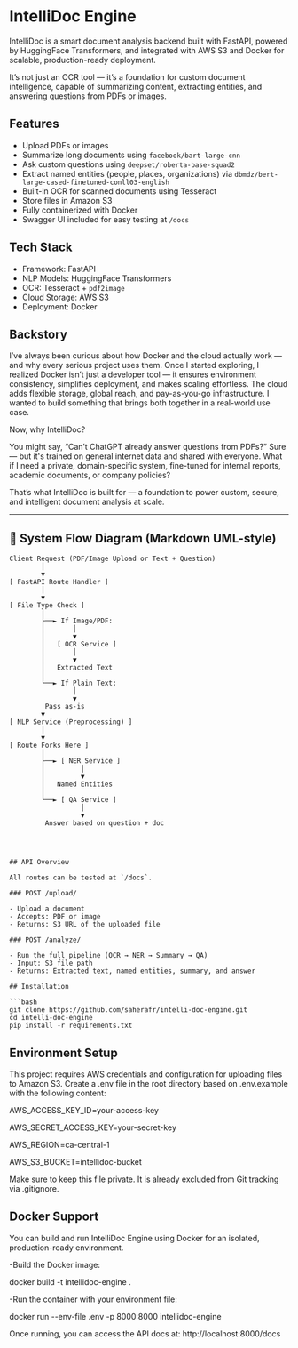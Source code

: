 # IntelliDoc Engine

IntelliDoc is a smart document analysis backend built with FastAPI, powered by HuggingFace Transformers, and integrated with AWS S3 and Docker for scalable, production-ready deployment.

It’s not just an OCR tool — it’s a foundation for custom document intelligence, capable of summarizing content, extracting entities, and answering questions from PDFs or images.

## Features

- Upload PDFs or images
- Summarize long documents using `facebook/bart-large-cnn`
- Ask custom questions using `deepset/roberta-base-squad2`
- Extract named entities (people, places, organizations) via `dbmdz/bert-large-cased-finetuned-conll03-english`
- Built-in OCR for scanned documents using Tesseract
- Store files in Amazon S3
- Fully containerized with Docker
- Swagger UI included for easy testing at `/docs`

## Tech Stack

- Framework: FastAPI
- NLP Models: HuggingFace Transformers
- OCR: Tesseract + `pdf2image`
- Cloud Storage: AWS S3
- Deployment: Docker

## Backstory

I’ve always been curious about how Docker and the cloud actually work — and why every serious project uses them. Once I started exploring, I realized Docker isn’t just a developer tool — it ensures environment consistency, simplifies deployment, and makes scaling effortless. The cloud adds flexible storage, global reach, and pay-as-you-go infrastructure. I wanted to build something that brings both together in a real-world use case.

Now, why IntelliDoc?

You might say, “Can’t ChatGPT already answer questions from PDFs?” Sure — but it's trained on general internet data and shared with everyone. What if I need a private, domain-specific system, fine-tuned for internal reports, academic documents, or company policies?

That’s what IntelliDoc is built for — a foundation to power custom, secure, and intelligent document analysis at scale.

---

## 🔁 System Flow Diagram (Markdown UML-style)

```plaintext
Client Request (PDF/Image Upload or Text + Question)
        │
        ▼
[ FastAPI Route Handler ]
        │
        ▼
[ File Type Check ]
        │
        ├──► If Image/PDF:
        │       │
        │       ▼
        │   [ OCR Service ]
        │       │
        │       ▼
        │   Extracted Text
        │
        └──► If Plain Text:
                │
                ▼
         Pass as-is
        ▼
[ NLP Service (Preprocessing) ]
        │
        ▼
[ Route Forks Here ]
        │
        ├──► [ NER Service ]
        │         │
        │         ▼
        │   Named Entities
        │
        └──► [ QA Service ]
                  │
                  ▼
         Answer based on question + doc




## API Overview

All routes can be tested at `/docs`.

### POST /upload/

- Upload a document
- Accepts: PDF or image
- Returns: S3 URL of the uploaded file

### POST /analyze/

- Run the full pipeline (OCR → NER → Summary → QA)
- Input: S3 file path
- Returns: Extracted text, named entities, summary, and answer

## Installation

```bash
git clone https://github.com/saherafr/intelli-doc-engine.git
cd intelli-doc-engine
pip install -r requirements.txt
```
## Environment Setup

This project requires AWS credentials and configuration for uploading files to Amazon S3.
Create a .env file in the root directory based on .env.example with the following content:

AWS_ACCESS_KEY_ID=your-access-key

AWS_SECRET_ACCESS_KEY=your-secret-key

AWS_REGION=ca-central-1

AWS_S3_BUCKET=intellidoc-bucket

Make sure to keep this file private. It is already excluded from Git tracking via .gitignore.

## Docker Support 

You can build and run IntelliDoc Engine using Docker for an isolated, production-ready environment.

-Build the Docker image:

docker build -t intellidoc-engine .

-Run the container with your environment file:

docker run --env-file .env -p 8000:8000 intellidoc-engine

Once running, you can access the API docs at:
http://localhost:8000/docs

